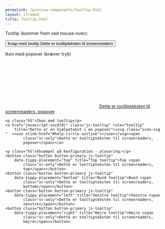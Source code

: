 ```yaml
--- 
permalink: /preview-components/tooltip.html
layout: iframed 
title: Tooltip.html
---
```

<div class="container">
    <p class="h5">Tooltip (kommer frem ved mouse-over):</p>
    <button class="button button-primary js-tooltip" role="tooltip"
        title="Dette er et tooltip">
        Knap med tooltip
        <span class="sr-only">Dette er tooltipteksten til
            screenreaders</span>
    </button>
    <p class="h5">Ikon med popover (kræver tryk)</p>
    <a href="javascript:void(0)" class="popover js-tooltip"
        data-tippy-trigger="click" role="tooltip"
        title="Dette er en hjælpetekst i en popover"><svg class="icon-svg "  ><use xlink:href="#help-circle-outline"></use></svg><span
            class="sr-only">Dette er tooltipteksten til screenreaders,
            popover</span></a>

    <p class="h5">Ikon med tooltip</p>
    <a href="javascript:void(0)" class="js-tooltip" role="tooltip"
        title="Dette er en hjælpetekst i en popover"><svg class="icon-svg "  ><use xlink:href="#help-circle-outline"></use></svg><span
            class="sr-only">Dette er tooltipteksten til screenreaders,
            popover</span></a>

    <p class="h5">Eksempel på konfiguration - placering:</p>
    <button class="button button-primary js-tooltip"
        data-tippy-placement="top" title="Top tooltip">Top <span
            class="sr-only">Dette er tooltipteksten til screenreaders,
            top</span></button>
    <button class="button button-primary js-tooltip"
        data-tippy-placement="bottom" title="Bund tooltip">Bund <span
            class="sr-only">Dette er tooltipteksten til screenreaders,
            bottom</span></button>
    <button class="button button-primary js-tooltip"
        data-tippy-placement="left" title="Venstre tooltip">Venstre <span
            class="sr-only">Dette er tooltipteksten til screenreaders,
            venstre</span></button>
    <button class="button button-primary js-tooltip"
        data-tippy-placement="right" title="Højre tooltip">Højre <span
            class="sr-only">Dette er tooltipteksten til screenreaders,
            højre</span></button>
</div>